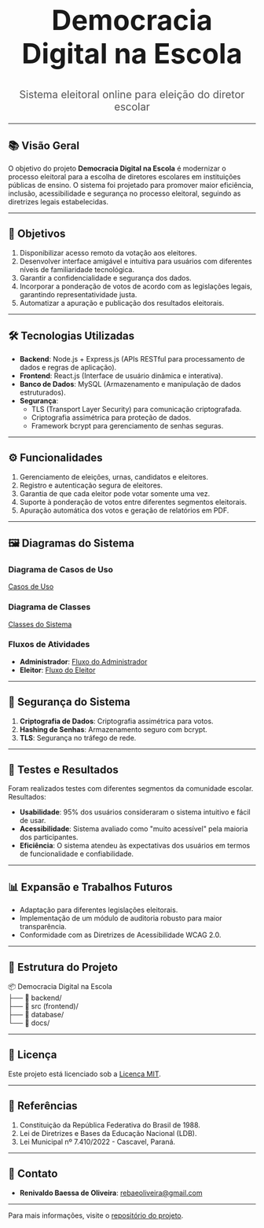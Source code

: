 <div align="center">
  <h1 style="font-size: 4em; font-weight: bold; line-height: 1.2;">
    Democracia Digital na Escola
  </h1>
</div>

<div align="center">
  <h3 style="font-size: 1.5em; font-weight: normal; color: #555;">
    Sistema eleitoral online para eleição do diretor escolar
  </h3>
</div>

---

## 📚 Visão Geral
O objetivo do projeto **Democracia Digital na Escola** é modernizar o processo eleitoral para a escolha de diretores escolares em instituições públicas de ensino. O sistema foi projetado para promover maior eficiência, inclusão, acessibilidade e segurança no processo eleitoral, seguindo as diretrizes legais estabelecidas.

---

## 🎯 Objetivos

1. Disponibilizar acesso remoto da votação aos eleitores.
2. Desenvolver interface amigável e intuitiva para usuários com diferentes níveis de familiaridade tecnológica.
3. Garantir a confidencialidade e segurança dos dados.
4. Incorporar a ponderação de votos de acordo com as legislações legais, garantindo representatividade justa.
5. Automatizar a apuração e publicação dos resultados eleitorais.

---

## 🛠️ Tecnologias Utilizadas

- **Backend**: Node.js + Express.js (APIs RESTful para processamento de dados e regras de aplicação).
- **Frontend**: React.js (Interface de usuário dinâmica e interativa).
- **Banco de Dados**: MySQL (Armazenamento e manipulação de dados estruturados).
- **Segurança**:
  - TLS (Transport Layer Security) para comunicação criptografada.
  - Criptografia assimétrica para proteção de dados.
  - Framework bcrypt para gerenciamento de senhas seguras.

---

## ⚙️ Funcionalidades

1. Gerenciamento de eleições, urnas, candidatos e eleitores.
2. Registro e autenticação segura de eleitores.
3. Garantia de que cada eleitor pode votar somente uma vez.
4. Suporte à ponderação de votos entre diferentes segmentos eleitorais.
5. Apuração automática dos votos e geração de relatórios em PDF.

---

## 🖼️ Diagramas do Sistema

### Diagrama de Casos de Uso
[Casos de Uso](https://github.com/rebaeoliveira/votacao-online/blob/master/docs/Casos%20de%20uso.png)

### Diagrama de Classes
[Classes do Sistema](https://github.com/rebaeoliveira/votacao-online/blob/master/docs/Classe.png)

### Fluxos de Atividades
- **Administrador**: [Fluxo do Administrador](https://github.com/rebaeoliveira/votacao-online/blob/master/docs/Atividades%20administrador.png)
- **Eleitor**: [Fluxo do Eleitor](https://github.com/rebaeoliveira/votacao-online/blob/master/docs/Atividades%20eleitor.png)

---

## 🔐 Segurança do Sistema

1. **Criptografia de Dados**: Criptografia assimétrica para votos.
2. **Hashing de Senhas**: Armazenamento seguro com bcrypt.
3. **TLS**: Segurança no tráfego de rede.

---

## 🧪 Testes e Resultados

Foram realizados testes com diferentes segmentos da comunidade escolar. Resultados:
- **Usabilidade**: 95% dos usuários consideraram o sistema intuitivo e fácil de usar.
- **Acessibilidade**: Sistema avaliado como "muito acessível" pela maioria dos participantes.
- **Eficiência**: O sistema atendeu às expectativas dos usuários em termos de funcionalidade e confiabilidade.

---

## 📊 Expansão e Trabalhos Futuros

- Adaptação para diferentes legislações eleitorais.
- Implementação de um módulo de auditoria robusto para maior transparência.
- Conformidade com as Diretrizes de Acessibilidade WCAG 2.0.

---

## 📁 Estrutura do Projeto

📦 Democracia Digital na Escola  
    ├── 📂 backend/  
    ├── 📂 src (frontend)/  
    ├── 📂 database/  
    └── 📂 docs/

---

## 📜 Licença

Este projeto está licenciado sob a [Licença MIT](LICENSE).

---

## 📝 Referências

1. Constituição da República Federativa do Brasil de 1988.
2. Lei de Diretrizes e Bases da Educação Nacional (LDB).
3. Lei Municipal nº 7.410/2022 - Cascavel, Paraná.

---

## 📩 Contato

- **Renivaldo Baessa de Oliveira**: [rebaeoliveira@gmail.com](mailto:rebaeoliveira@gmail.com)

---

Para mais informações, visite o [repositório do projeto](https://github.com/rebaeoliveira/votacao-online).
